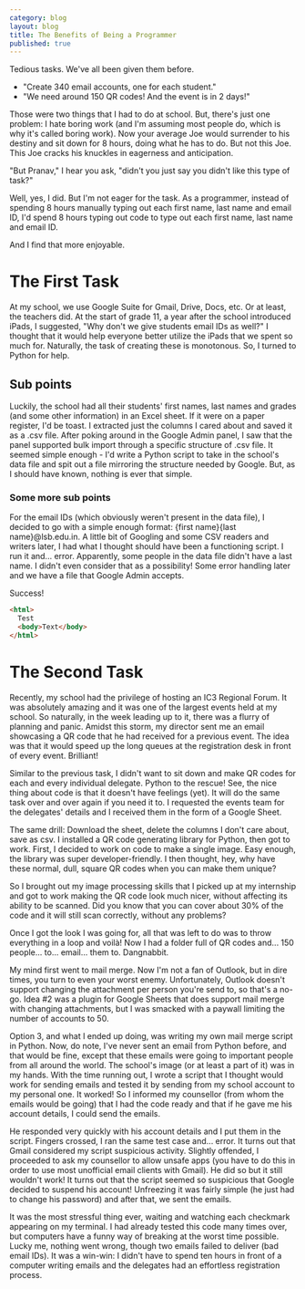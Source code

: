 ```yaml
---
category: blog
layout: blog
title: The Benefits of Being a Programmer
published: true
---
```

Tedious tasks. We've all been given them before.

- "Create 340 email accounts, one for each student."
- "We need around 150 QR codes! And the event is in 2 days!"

Those were two things that I had to do at school. But, there's just one problem: I hate boring work (and I'm assuming most people do, which is why it's called boring work). Now your average Joe would surrender to his destiny and sit down for 8 hours, doing what he has to do. But not this Joe. This Joe cracks his knuckles in eagerness and anticipation.

"But Pranav," I hear you ask, "didn't you just say you didn't like this type of task?"

Well, yes, I did. But I'm not eager for the task. As a programmer, instead of spending 8 hours manually typing out each first name, last name and email ID, I'd spend 8 hours typing out code to type out each first name, last name and email ID.

And I find that more enjoyable.

# The First Task

At my school, we use Google Suite for Gmail, Drive, Docs, etc. Or at least, the teachers did. At the start of grade 11, a year after the school introduced iPads, I suggested, "Why don't we give students email IDs as well?" I thought that it would help everyone better utilize the iPads that we spent so much for. Naturally, the task of creating these is monotonous. So, I turned to Python for help.

## Sub points

Luckily, the school had all their students' first names, last names and grades (and some other information) in an Excel sheet. If it were on a paper register, I'd be toast. I extracted just the columns I cared about and saved it as a .csv file. After poking around in the Google Admin panel, I saw that the panel supported bulk import through a specific structure of .csv file. It seemed simple enough - I'd write a Python script to take in the school's data file and spit out a file mirroring the structure needed by Google. But, as I should have known, nothing is ever that simple.

### Some more sub points
For the email IDs (which obviously weren't present in the data file), I decided to go with a simple enough format: {first name}{last name}@lsb.edu.in. A little bit of Googling and some CSV readers and writers later, I had what I thought should have been a functioning script. I run it and... error. Apparently, some people in the data file didn't have a last name. I didn't even consider that as a possibility! Some error handling later and we have a file that Google Admin accepts.

Success!

```html
<html>
  Test
  <body>Text</body>
</html>
```

# The Second Task

Recently, my school had the privilege of hosting an IC3 Regional Forum. It was absolutely amazing and it was one of the largest events held at my school. So naturally, in the week leading up to it, there was a flurry of planning and panic. Amidst this storm, my director sent me an email showcasing a QR code that he had received for a previous event. The idea was that it would speed up the long queues at the registration desk in front of every event. Brilliant!

Similar to the previous task, I didn't want to sit down and make QR codes for each and every individual delegate. Python to the rescue! See, the nice thing about code is that it doesn't have feelings (yet). It will do the same task over and over again if you need it to. I requested the events team for the delegates' details and I received them in the form of a Google Sheet.

The same drill: Download the sheet, delete the columns I don't care about, save as csv. I installed a QR code generating library for Python, then got to work. First, I decided to work on code to make a single image. Easy enough, the library was super developer-friendly. I then thought, hey, why have these normal, dull, square QR codes when you can make them unique?

So I brought out my image processing skills that I picked up at my internship and got to work making the QR code look much nicer, without affecting its ability to be scanned. Did you know that you can cover about 30% of the code and it will still scan correctly, without any problems?

Once I got the look I was going for, all that was left to do was to throw everything in a loop and voilà! Now I had a folder full of QR codes and... 150 people... to... email... them to. Dangnabbit.

My mind first went to mail merge. Now I'm not a fan of Outlook, but in dire times, you turn to even your worst enemy. Unfortunately, Outlook doesn't support changing the attachment per person you're send to, so that's a no-go. Idea #2 was a plugin for Google Sheets that does support mail merge with changing attachments, but I was smacked with a paywall limiting the number of accounts to 50.

Option 3, and what I ended up doing, was writing my own mail merge script in Python. Now, do note, I've never sent an email from Python before, and that would be fine, except that these emails were going to important people from all around the world. The school's image (or at least a part of it) was in my hands. With the time running out, I wrote a script that I thought would work for sending emails and tested it by sending from my school account to my personal one. It worked! So I informed my counsellor (from whom the emails would be going) that I had the code ready and that if he gave me his account details, I could send the emails.

He responded very quickly with his account details and I put them in the script. Fingers crossed, I ran the same test case and... error. It turns out that Gmail considered my script suspicious activity. Slightly offended, I proceeded to ask my counsellor to allow unsafe apps (you have to do this in order to use most unofficial email clients with Gmail). He did so but it still wouldn't work! It turns out that the script seemed so suspicious that Google decided to suspend his account! Unfreezing it was fairly simple (he just had to change his password) and after that, we sent the emails.

It was the most stressful thing ever, waiting and watching each checkmark appearing on my terminal. I had already tested this code many times over, but computers have a funny way of breaking at the worst time possible. Lucky me, nothing went wrong, though two emails failed to deliver (bad email IDs). It was a win-win: I didn't have to spend ten hours in front of a computer writing emails and the delegates had an effortless registration process.
